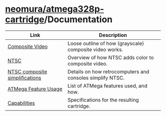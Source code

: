 # [neomura/atmega328p-cartridge](../../readme.md)/Documentation

| Link                                                                         | Description                                               |
| ---------------------------------------------------------------------------- | --------------------------------------------------------- |
| [Composite Video](./composite-video/readme.md)                               | Loose outline of how (grayscale) composite video works.   |
| [NTSC](./ntsc/readme.md)                                                     | Overview of how NTSC adds color to composite video.       |
| [NTSC composite simplifications](./ntsc-composite-simplifications/readme.md) | Details on how retrocomputers and consoles simplify NTSC. |
| [ATMega Feature Usage](./atmega-feature-usage/readme.md)                     | List of ATMega features used, and how.                    |
| [Capabilities](./capabilities/readme.md)                                     | Specifications for the resulting cartridge.               |
